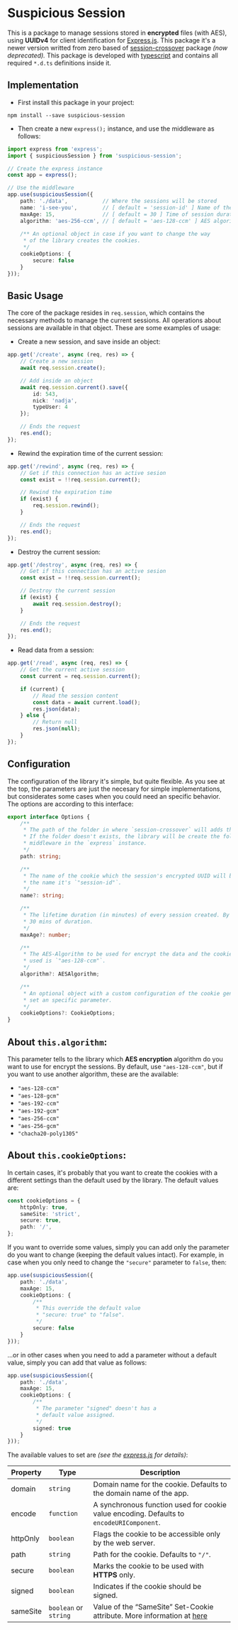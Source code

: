 # Suspicious Session

This is a package to manage sessions stored in __encrypted__ files (with AES), using __UUIDv4__ for client identification for [Express.js](https://expressjs.com/). This package it's a newer version writted from zero based of [session-crossover](https://www.npmjs.com/package/session-crossover) package _(now deprecated)._ This package is developed with [typescript](https://www.typescriptlang.org/) and contains all required `*.d.ts` definitions inside it.


## Implementation

- First install this package in your project:
```console
npm install --save suspicious-session
```

- Then create a new `express();` instance, and use the middleware as follows:
```ts
import express from 'express';
import { suspiciousSession } from 'suspicious-session';

// Create the express instance
const app = express();

// Use the middleware
app.use(suspiciousSession({
    path: './data',           // Where the sessions will be stored
    name: 'i-see-you',        // [ default = 'session-id' ] Name of the cookie to create
    maxAge: 15,               // [ default = 30 ] Time of session duration (in minutes)
    algorithm: 'aes-256-ccm', // [ default = 'aes-128-ccm' ] AES algorithm do you want to use
    
    /** An optional object in case if you want to change the way
     * of the library creates the cookies.
     */
    cookieOptions: {
        secure: false
    }
}));
```


## Basic Usage

The core of the package resides in `req.session`, which contains the necessary methods to manage the current sessions. All operations about sessions are available in that object. These are some examples of usage:

- Create a new session, and save inside an object:
```ts
app.get('/create', async (req, res) => {
    // Create a new session
    await req.session.create();

    // Add inside an object
    await req.session.current().save({
        id: 543,
        nick: 'nadja',
        typeUser: 4
    });

    // Ends the request
    res.end();
});
```

- Rewind the expiration time of the current session:
```ts
app.get('/rewind', async (req, res) => {
    // Get if this connection has an active sesion
    const exist = !!req.session.current();

    // Rewind the expiration time
    if (exist) {
        req.session.rewind();
    }

    // Ends the request
    res.end();
});
```

- Destroy the current session:
```ts
app.get('/destroy', async (req, res) => {
    // Get if this connection has an active sesion
    const exist = !!req.session.current();

    // Destroy the current session
    if (exist) {
        await req.session.destroy();
    }

    // Ends the request
    res.end();
});
```

- Read data from a session:
```ts
app.get('/read', async (req, res) => {
    // Get the current active session
    const current = req.session.current();

    if (current) {
        // Read the session content
        const data = await current.load();
        res.json(data);
    } else {
        // Return null
        res.json(null);
    }
});
```

## Configuration

The configuration of the library it's simple, but quite flexible. As you see at the top, the parameters are just the necesary for simple implementations, but considerates some cases when you could need an specific behavior. The options are according to this interface:


```ts
export interface Options {
    /**
     * The path of the folder in where `session-crossover` will adds the new sessions to be created.
     * If the folder doesn't exists, the library will be create the folder while implements the
     * middleware in the `express` instance.
     */
    path: string;

    /**
     * The name of the cookie which the session's encrypted UUID will be stored in the client. By default
     * the name it's `"session-id"`.
     */
    name?: string;

    /**
     * The lifetime duration (in minutes) of every session created. By default it's setted to
     * 30 mins of duration.
     */
    maxAge?: number;

    /**
     * The AES-Algorithm to be used for encrypt the data and the cookie value. By default, the algorithm
     * used is `"aes-128-ccm"`.
     */
    algorithm?: AESAlgorithm;

    /**
     * An optional object with a custom configuration of the cookie generated, in case if you need to
     * set an specific parameter. 
     */
    cookieOptions?: CookieOptions;
}
```



## About `this.algorithm`:

This parameter tells to the library which __AES encryption__ algorithm do you want to use for encrypt the sessions. By default, use `"aes-128-ccm"`, but if you want to use another algorithm, these are the available:
- `"aes-128-ccm"`
- `"aes-128-gcm"`
- `"aes-192-ccm"`
- `"aes-192-gcm"`
- `"aes-256-ccm"`
- `"aes-256-gcm"`
- `"chacha20-poly1305"`

## About `this.cookieOptions`:

In certain cases, it's probably that you want to create the cookies with a different settings than the default used by the library. The default values are:

```ts
const cookieOptions = {
    httpOnly: true,
    sameSite: 'strict',
    secure: true,
    path: '/',
};
```

If you want to override some values, simply you can add only the parameter do you want to change (keeping the default values intact). For example, in case when you only need to change the `"secure"` parameter to `false`, then:
```ts
app.use(suspiciousSession({
    path: './data',
    maxAge: 15,
    cookieOptions: {
        /**
         * This override the default value
         * "secure: true" to "false".
         */
        secure: false
    }
}));
```

...or in other cases when you need to add a parameter without a default value, simply you can add that value as follows:

```ts
app.use(suspiciousSession({
    path: './data',
    maxAge: 15,
    cookieOptions: {
        /**
         * The parameter "signed" doesn't has a
         * default value assigned.
         */
        signed: true
    }
}));
```

The available values to set are _(see the [express.js](http://expressjs.com/en/4x/api.html#res.cookie) for details)_:

Property | Type                  | Description
---------|-----------------------|------------
domain   | `string`              | Domain name for the cookie. Defaults to the domain name of the app.
encode   | `function`            | A synchronous function used for cookie value encoding. Defaults to `encodeURIComponent`.
httpOnly | `boolean`             | Flags the cookie to be accessible only by the web server.
path     | `string`              | Path for the cookie. Defaults to `"/"`.
secure   | `boolean`             | Marks the cookie to be used with __HTTPS__ only.
signed   | `boolean`             | Indicates if the cookie should be signed.
sameSite | `boolean` or `string` | Value of the “SameSite” Set-Cookie attribute. More information at [here](https://tools.ietf.org/html/draft-ietf-httpbis-cookie-same-site-00#section-4.1.1)